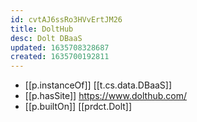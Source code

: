 ```yaml
---
id: cvtAJ6ssRo3HVvErtJM26
title: DoltHub
desc: Dolt DBaaS
updated: 1635708328687
created: 1635700192811
---
```



- [[p.instanceOf]] [[t.cs.data.DBaaS]]
- [[p.hasSite]] https://www.dolthub.com/
- [[p.builtOn]] [[prdct.Dolt]]
